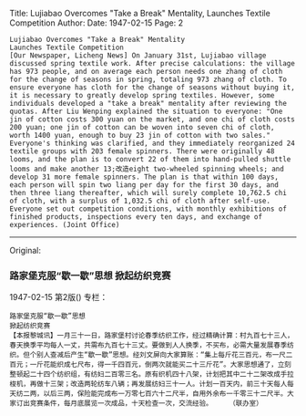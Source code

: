 Title: Lujiabao Overcomes "Take a Break" Mentality, Launches Textile Competition
Author:
Date: 1947-02-15
Page: 2

    Lujiabao Overcomes "Take a Break" Mentality
    Launches Textile Competition
    [Our Newspaper, Licheng News] On January 31st, Lujiabao village discussed spring textile work. After precise calculations: the village has 973 people, and on average each person needs one zhang of cloth for the change of seasons in spring, totaling 973 zhang of cloth. To ensure everyone has cloth for the change of seasons without buying it, it is necessary to greatly develop spring textiles. However, some individuals developed a "take a break" mentality after reviewing the quotas. After Liu Wenping explained the situation to everyone: "One jin of cotton costs 300 yuan on the market, and one chi of cloth costs 200 yuan; one jin of cotton can be woven into seven chi of cloth, worth 1400 yuan, enough to buy 23 jin of cotton with two sales." Everyone's thinking was clarified, and they immediately reorganized 24 textile groups with 203 female spinners. There were originally 48 looms, and the plan is to convert 22 of them into hand-pulled shuttle looms and make another 13;改造eight two-wheeled spinning wheels; and develop 31 more female spinners. The plan is that within 100 days, each person will spin two liang per day for the first 30 days, and then three liang thereafter, which will surely complete 10,762.5 chi of cloth, with a surplus of 1,032.5 chi of cloth after self-use. Everyone set out competition conditions, with monthly exhibitions of finished products, inspections every ten days, and exchange of experiences. (Joint Office)



<hr /> 

Original: 


### 路家堡克服“歇一歇”思想  掀起纺织竞赛

1947-02-15
第2版()
专栏：

    路家堡克服“歇一歇”思想
    掀起纺织竞赛
    【本报黎城讯】一月三十一日，路家堡村讨论春季纺织工作，经过精确计算：村九百七十三人，春天换季平均每人一丈，共需布九百七十三丈。要做到人人换季，不买布，必需大量发展春季纺织。但个别人查减后产生“歇一歇”思想。经刘文屏向大家算账：“集上每斤花三百元，布一尺二百元；一斤花能织成七尺布，得一千四百元，倒两次就能买二十三斤花”。大家思想通了，立刻整顿起二十四个纺织组，有纺妇二百零三名。原有织机四十八架，计划把其中二十二架改成手拉梭机，再做十三架；改造两轮纺车八辆；再发展纺妇三十一人。计划一百天内，前三十天每人每天纺二两，以后三两，保险能完成布一万零七百六十二尺半，自用外余布一千零三十二尺半。大家订出竞赛条件，每月底展览一次成品，十天检查一次，交流经验。    （联办室）
